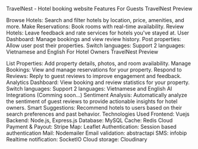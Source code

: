 TravelNest - Hotel booking website
Features
For Guests
TravelNest Preview

Browse Hotels: Search and filter hotels by location, price, amenities, and more.
Make Reservations: Book rooms with real-time availability.
Review Hotels: Leave feedback and rate services for hotels you've stayed at.
User Dashboard: Manage bookings and view review history.
Post properties: Allow user post their properties.
Switch languages: Support 2 languages: Vietnamese and English
For Hotel Owners
TravelNest Preview

List Properties: Add property details, photos, and room availability.
Manage Bookings: View and manage reservations for your property.
Respond to Reviews: Reply to guest reviews to improve engagement and feedback.
Analytics Dashboard: View booking and review statistics for your property.
Switch languages: Support 2 languages: Vietnamese and English
AI Integrations (Comming soon...)
Sentiment Analysis: Automatically analyze the sentiment of guest reviews to provide actionable insights for hotel owners.
Smart Suggestions: Recommend hotels to users based on their search preferences and past behavior.
Technologies Used
Frontend: Vuejs
Backend: Node.js, Express.js
Database: MySQL
Cache: Redis Cloud
Payment & Payout: Stripe
Map: Leaflet
Authentication: Session based authentication
Mail: Nodemailer
Email validation: abstractapi
SMS: infobip
Realtime notification: SocketIO
Cloud storage: Cloudinary
